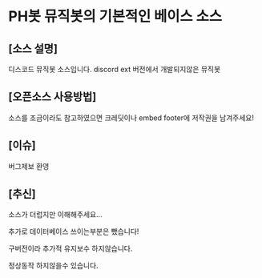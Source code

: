 # PH봇 뮤직봇의 기본적인 베이스 소스

[소스 설명]
-
디스코드 뮤직봇 소스입니다.
discord ext 버전에서 개발되지않은 뮤직봇

[오픈소스 사용방법]
-
소스를 조금이라도 참고하였으면 크레딧이나 embed footer에 저작권을 남겨주세요!

[이슈]
-
버그제보 환영

[추신]
-
소스가 더럽지만 이해해주세요...

추가로 데이터베이스 쓰이는부분은 뺐습니다!

구버전이라 추가적 유지보수 하지않습니다.

정상동작 하지않을수 있습니다.
